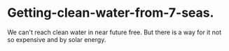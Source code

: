 # Getting-clean-water-from-7-seas.
We can't reach clean water in near future free. But there is a way for it not so expensive and by solar energy.
